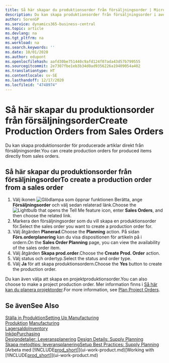 ```yaml
---
title: Så här skapar du produktionsorder från försäljningsorder | Microsoft Docsr
description: Du kan skapa produktionsorder från försäljningsorder i avdelningen Försäljning och marknadsföring.
author: SorenGP
ms.service: dynamics365-business-central
ms.topic: article
ms.devlang: na
ms.tgt_pltfrm: na
ms.workload: na
ms.search.keywords: ''
ms.date: 10/01/2020
ms.author: edupont
ms.openlocfilehash: aafd30be751440c9afd124f07ada43d57b799555
ms.sourcegitcommit: 2e7307fbe1eb3b34d0ad9356226a19409054a402
ms.translationtype: HT
ms.contentlocale: sv-SE
ms.lasthandoff: 12/17/2020
ms.locfileid: "4748974"
---
```

# <a name="create-production-orders-from-sales-orders"></a><span data-ttu-id="79146-103">Så här skapar du produktionsorder från försäljningsorder</span><span class="sxs-lookup"><span data-stu-id="79146-103">Create Production Orders from Sales Orders</span></span>
<span data-ttu-id="79146-104">Du kan skapa produktionsorder för producerade artiklar direkt från försäljningsorder.</span><span class="sxs-lookup"><span data-stu-id="79146-104">You can create production orders for produced items directly from sales orders.</span></span>  

## <a name="to-create-a-production-order-from-a-sales-order"></a><span data-ttu-id="79146-105">Så här skapar du produktionsorder från försäljningsorder</span><span class="sxs-lookup"><span data-stu-id="79146-105">To create a production order from a sales order</span></span>  

1.  <span data-ttu-id="79146-106">Välj ikonen ![Glödlampa som öppnar funktionen Berätta](media/ui-search/search_small.png "Berätta vad du vill göra"), ange **Försäljningsorder** och välj sedan relaterad länk.</span><span class="sxs-lookup"><span data-stu-id="79146-106">Choose the ![Lightbulb that opens the Tell Me feature](media/ui-search/search_small.png "Tell me what you want to do") icon, enter **Sales Orders**, and then choose the related link.</span></span>  
2.  <span data-ttu-id="79146-107">Markera den försäljningsorder som du vill skapa en produktionsorder för.</span><span class="sxs-lookup"><span data-stu-id="79146-107">Select the sales order you want to create a production order for.</span></span>  
3.  <span data-ttu-id="79146-108">Välj åtgärden **Planerad**.</span><span class="sxs-lookup"><span data-stu-id="79146-108">Choose the **Planning** action.</span></span> <span data-ttu-id="79146-109">På sidan **Förs.orderplanering** kan du visa dispositionen för artikeln på i ordern.</span><span class="sxs-lookup"><span data-stu-id="79146-109">On the **Sales Order Planning** page, you can view the availability of the sales order item.</span></span>  
4.  <span data-ttu-id="79146-110">Välj åtgärden **Skapa prod.order**.</span><span class="sxs-lookup"><span data-stu-id="79146-110">Choose the **Create Prod. Order** action.</span></span>  
5.  <span data-ttu-id="79146-111">Välj status och ordertyp.</span><span class="sxs-lookup"><span data-stu-id="79146-111">Select the status and order type.</span></span>  
6.  <span data-ttu-id="79146-112">Välj **Ja** för att skapa produktionsordern.</span><span class="sxs-lookup"><span data-stu-id="79146-112">Choose the **Yes** button to create the production order.</span></span>

<span data-ttu-id="79146-113">Du kan även välja att skapa en projektproduktionsorder.</span><span class="sxs-lookup"><span data-stu-id="79146-113">You can also choose to make a project production order.</span></span> <span data-ttu-id="79146-114">Mer information finns i [Så här kan du planera projektorder](production-how-to-plan-project-orders.md).</span><span class="sxs-lookup"><span data-stu-id="79146-114">For more information, see [Plan Project Orders](production-how-to-plan-project-orders.md).</span></span>   

## <a name="see-also"></a><span data-ttu-id="79146-115">Se även</span><span class="sxs-lookup"><span data-stu-id="79146-115">See Also</span></span>  
[<span data-ttu-id="79146-116">Ställa in Produktion</span><span class="sxs-lookup"><span data-stu-id="79146-116">Setting Up Manufacturing</span></span>](production-configure-production-processes.md)  
<span data-ttu-id="79146-117">[Produktion](production-manage-manufacturing.md)  </span><span class="sxs-lookup"><span data-stu-id="79146-117">[Manufacturing](production-manage-manufacturing.md)  </span></span>  
[<span data-ttu-id="79146-118">Lagersaldo</span><span class="sxs-lookup"><span data-stu-id="79146-118">Inventory</span></span>](inventory-manage-inventory.md)  
[<span data-ttu-id="79146-119">Inköp</span><span class="sxs-lookup"><span data-stu-id="79146-119">Purchasing</span></span>](purchasing-manage-purchasing.md)  
<span data-ttu-id="79146-120">[Designdetaljer: Leveransplanering](design-details-supply-planning.md) </span><span class="sxs-lookup"><span data-stu-id="79146-120">[Design Details: Supply Planning](design-details-supply-planning.md) </span></span>  
[<span data-ttu-id="79146-121">Skapa metodtips: leveransplanering</span><span class="sxs-lookup"><span data-stu-id="79146-121">Setup Best Practices: Supply Planning</span></span>](setup-best-practices-supply-planning.md)  
<span data-ttu-id="79146-122">[Arbeta med [!INCLUDE[prod_short](includes/prod_short.md)]](ui-work-product.md)</span><span class="sxs-lookup"><span data-stu-id="79146-122">[Working with [!INCLUDE[prod_short](includes/prod_short.md)]](ui-work-product.md)</span></span>
